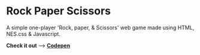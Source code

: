 # Rock Paper Scissors
A simple one-player 'Rock, paper, &amp; Scissors' web game made using HTML, NES.css &amp; Javascript.

**Check it out** --> [**Codepen**](https://codepen.io/idealisticintj/pen/gOmPxpV)
